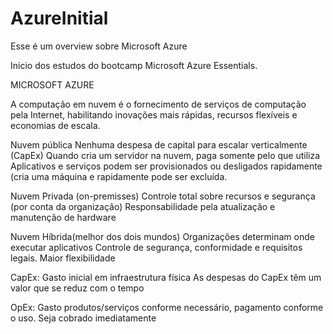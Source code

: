 # AzureInitial

Esse é um overview sobre Microsoft Azure

Inicio dos estudos do bootcamp Microsoft Azure Essentials.

MICROSOFT AZURE

A computação em nuvem é o fornecimento de serviços de computação pela Internet, habilitando inovações mais rápidas, recursos flexíveis e economias de escala.


Nuvem pública
Nenhuma despesa de capital para escalar verticalmente (CapEx)
Quando cria um servidor na nuvem, paga somente pelo que utiliza
Aplicativos e serviços podem ser provisionados ou desligados rapidamente (cria uma máquina e rapidamente pode ser excluída.

Nuvem Privada (on-premisses)
Controle total sobre recursos e segurança (por conta da organização)
Responsabilidade pela atualização e manutenção de hardware

Nuvem Híbrida(melhor dos dois mundos)
Organizações determinam onde executar aplicativos
Controle de segurança, conformidade e requisitos legais.
Maior flexibilidade

CapEx:
Gasto inicial em infraestrutura física
As despesas do CapEx têm um valor que se reduz com o tempo

OpEx:
Gasto produtos/serviços conforme necessário, pagamento conforme o uso.
Seja cobrado imediatamente

